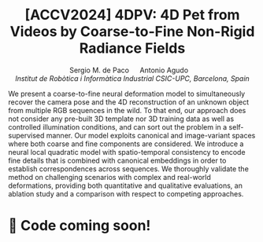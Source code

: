 <br>
<p align="center">
<h1 align="center"><strong>[ACCV2024] 4DPV: 4D Pet from Videos by Coarse-to-Fine Non-Rigid Radiance Fields</strong></h1>
  <p align="center">
    Sergio M. de Paco &emsp;
    Antonio Agudo&emsp;
    <br>
    <em>Institut de Robòtica i Informàtica Industrial CSIC-UPC, Barcelona, Spain</em>
    <br>
  </p>
</p>

We present a coarse-to-fine neural deformation model to simultaneously recover the camera pose and the 4D reconstruction of an unknown object from multiple RGB sequences in the wild. To that end, our approach does not consider any pre-built 3D template nor 3D training data as well as controlled illumination conditions, and can sort out the problem in a self-supervised manner. Our model exploits canonical and image-variant spaces where both coarse and fine components are considered. We introduce a neural local quadratic model with spatio-temporal consistency to encode fine details that is combined with canonical embeddings in order to establish correspondences across sequences. We thoroughly validate the method on challenging scenarios with complex and real-world deformations, providing both quantitative and qualitative evaluations, an ablation study and a comparison with respect to competing approaches.

<!-- ![Teaser](assets/teaser.jpg) -->

# 📰 Code coming soon!